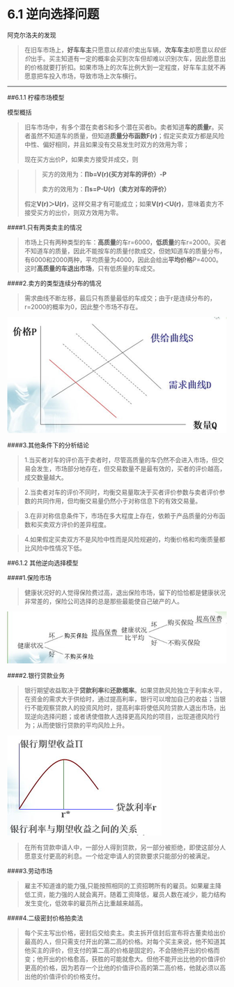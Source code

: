 # 6.1 逆向选择问题

阿克尔洛夫的发现

>在旧车市场上，**好车车主**只愿意以*较高价*卖出车辆，**次车车主**却愿意以*较低价*出手。买主知道有一定的概率会买到次车但却难以识别次车，因此愿意出的价格就要打折扣。如果市场上的次车比例大到一定程度，好车车主就不再愿意把车投入市场，导致市场上次车横行。

***

##6.1.1 柠檬市场模型

模型概括

>旧车市场中，有多个潜在卖者S和多个潜在买者b。卖者知道**车的质量r**。买者虽然不知道车的质量，但知道**质量分布函数F(r)**；假定买卖双方都是风险中性、偏好相同，并且如果没有交易发生时双方的效用为零；
>
>现在买方出价P，如果卖方接受并成交，则

>>买方的效用为：**∏b=V(r)(买方对车的评价）-P**
>>
>>卖方的效用为：**∏s=P-U(r)（卖方对车的评价）**
>
>假定**V(r)＞U(r)**，这样交易才有可能成立；如果**V(r)＜U(r)**，意味着卖方不接受买方的出价，则双方效用为零。

####1.只有两类卖主的情况

>市场上只有两种类型的车：**高质量**的车r=6000，**低质量**的车r=2000。买者不知道车的质量，因此不能按车的质量付款成交，但她知道车的质量分布，有6000和2000两种，平均质量为4000，因此会给出**平均价格**P=4000。这时**高质量的车退出市场**，只有低质量的车成交。

####2.卖方的类型连续分布的情况

>需求曲线不断左移，最后只有质量最低的车成交；由于r是连续分布的，r=2000的概率为0，因此整个市场不存在。

![](price.jpg)

####3.其他条件下的分析结论

>1.当买者对车的评价高于卖者时，尽管高质量的车仍然不会进入市场，但交易会发生，市场部分地存在，但交易数量不是最有效的，买者的评价越高，成交数量越大。

>2.当卖者对车的评价不同时，均衡交易量取决于买者评价参数与卖者评价参数的共同作用，但均衡交易量仍然小于对称信息下的有效交易量。

>3.在非对称信息条件下，市场在多大程度上存在，依赖于产品质量的分布函数和买卖双方评价的差异程度。

>4.如果假定买卖双方不是风险中性而是风险规避的，均衡价格和均衡质量都比风险中性情况下低。

##6.1.2 其他逆向选择模型

####1.保险市场

>健康状况好的人觉得保险费过高，退出保险市场，留下的恰恰都是健康状况非常差的，保险公司选择的总是那些最能使自己破产的人。

![](health.jpg)

####2.银行贷款业务

>银行期望收益取决于**贷款利率**和**还款概率**。如果贷款风险独立于利率水平，在资金的需求大于供给时，通过提高利率，银行可以增加自己的收益；当银行不能观察贷款人的投资风险时，提高利率将使低风险贷款人退出市场，出现逆向选择问题；或者诱使借款人选择更高风险的项目，出现道德风险行为；从而使银行贷款的平均风险上升。

![](bank.jpg)

>在所有贷款申请人中，一部分人得到贷款，另一部分被拒绝，即使这部分人愿意支付更高的利息。一个给定申请人的贷款要求只能部分的被满足。

####3.劳动市场

>雇主不知道谁的能力强,只能按照相同的工资招聘所有的雇员。如果雇主降低工资，能力强的人就会离开。随着工资降低，雇员人数在减少，能力结构发生变化，低效率的雇员所占比重越来越高。

####4.二级密封价格拍卖法

>每个买主写出价格，密封后交给卖主。卖主拆开信封后宣布将古董卖给出价最高的人，但只需支付开出的第二高的价格。对每个买主来说，他不知道其他买主的评价，但支付的第二高的价格是固定的，不会随他开出的价格而变；他开出的价格愈高，获胜的可能就愈大。但他不能开出比他的价值评价更高的价格，因为若存一个比他的价值评价高的第二高价格，他就必须以高出他的价值评价的价格支付。



